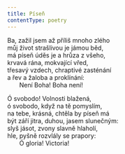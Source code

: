 ```yaml
---
title: Píseň
contentType: poetry
---
```


<section>

Ba, zažil jsem až příliš mnoho zlého  
můj život strašlivou je jámou běd,  
má píseň úděs je a hrůza z všeho,  
krvavá rána, mokvající vřed,  
třesavý vzdech, chraptivé zasténání  
a řev a žaloba a proklínání:  
       Není Boha! Boha není!

Ó svobodo! Volnosti blažená,  
ó svobodo, když na tě pomyslím,  
na tebe, krásná, chtěla by píseň má  
být září jitra, duhou, jasem slunečným:  
slyš jásot, zvony slavně hlaholí,  
hle, pyšně rozvlály se prapory:  
       Ó gloria! Victoria!

</section>

